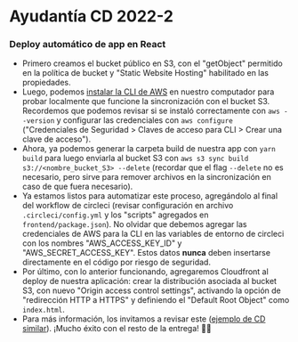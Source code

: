 # Ayudantía CD 2022-2

### Deploy automático de app en React

- Primero creamos el bucket público en S3, con el "getObject" permitido en la política de bucket y "Static Website Hosting" habilitado en las propiedades.
-  Luego, podemos [instalar la CLI de AWS](https://docs.aws.amazon.com/cli/latest/userguide/getting-started-install.html) en nuestro computador para probar localmente que funcione la sincronización con el bucket S3. Recordemos que podemos revisar si se instaló correctamente con `aws --version` y configurar las credenciales con `aws configure` ("Credenciales de Seguridad > Claves de acceso para CLI > Crear una clave de acceso").
-  Ahora, ya podemos generar la carpeta build de nuestra app con `yarn build` para luego enviarla al bucket S3 con `aws s3 sync build s3://<nombre_bucket_S3> --delete` (recordar que el flag `--delete` no es necesario, pero sirve para remover archivos en la sincronización en caso de que fuera necesario).
-  Ya estamos listos para automatizar este proceso, agregándolo al final del workflow de circleci (revisar configuración en archivo `.circleci/config.yml` y los "scripts" agregados en `frontend/package.json`). No olvidar que debemos agregar las credenciales de AWS para la CLI en las variables de entorno de circleci con los nombres "AWS_ACCESS_KEY_ID" y "AWS_SECRET_ACCESS_KEY". Estos datos **nunca** deben insertarse directamente en el código por riesgo de seguridad.
-  Por último, con lo anterior funcionando, agregaremos Cloudfront al deploy de nuestra aplicación: crear la distribución asociada al bucket S3, con nuevo "Origin access control settings", activando la opción de "redirección HTTP a HTTPS" y definiendo el "Default Root Object" como `index.html`.
-  Para más información, los invitamos a revisar este ([ejemplo de CD similar](https://blog.cloudboost.io/react-with-circleci-aws-s3-and-aws-cloudfront-844a1b2c75c9)). ¡Mucho éxito con el resto de la entrega! 💪💪
